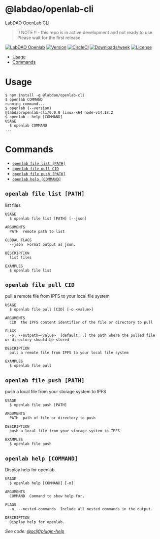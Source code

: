 @labdao/openlab-cli
=================

LabDAO OpenLab CLI

> !! NOTE !! - this repo is in active development and not ready to use. Please wait for the first release.

[![LabDAO Openlab](https://img.shields.io/badge/LabDAO-OpenLab-39bfad.svg)](https://labdao.com)
[![Version](https://img.shields.io/npm/v/labdao/openlab-cli)](https://npmjs.org/package/labdao/openlab-cli)
[![CircleCI](https://circleci.com/gh/labDAO/openlab-CLI/tree/main.svg?style=shield)](https://circleci.com/gh/labDAO/openlab-CLI/tree/main)
[![Downloads/week](https://img.shields.io/npm/dw/labdao/openlab-cli.svg)](https://npmjs.org/package/labdao/openlab-cli)
[![License](https://img.shields.io/npm/l/labdao/openlab-cli.svg)](https://github.com/labdao/openlab-cli/blob/main/package.json)

<!-- toc -->
* [Usage](#usage)
* [Commands](#commands)
<!-- tocstop -->

# Usage
<!-- usage -->
```sh-session
$ npm install -g @labdao/openlab-cli
$ openlab COMMAND
running command...
$ openlab (--version)
@labdao/openlab-cli/0.0.0 linux-x64 node-v14.18.2
$ openlab --help [COMMAND]
USAGE
  $ openlab COMMAND
...
```
<!-- usagestop -->
# Commands
<!-- commands -->
* [`openlab file list [PATH]`](#openlab-file-list-path)
* [`openlab file pull CID`](#openlab-file-pull-cid)
* [`openlab file push [PATH]`](#openlab-file-push-path)
* [`openlab help [COMMAND]`](#openlab-help-command)

## `openlab file list [PATH]`

list files

```
USAGE
  $ openlab file list [PATH] [--json]

ARGUMENTS
  PATH  remote path to list

GLOBAL FLAGS
  --json  Format output as json.

DESCRIPTION
  list files

EXAMPLES
  $ openlab file list
```

## `openlab file pull CID`

pull a remote file from IPFS to your local file system

```
USAGE
  $ openlab file pull [CID] [-o <value>]

ARGUMENTS
  CID  the IPFS content identifier of the file or directory to pull

FLAGS
  -o, --outpath=<value>  [default: .] the path where the pulled file or directory should be stored

DESCRIPTION
  pull a remote file from IPFS to your local file system

EXAMPLES
  $ openlab file pull
```

## `openlab file push [PATH]`

push a local file from your storage system to IPFS

```
USAGE
  $ openlab file push [PATH]

ARGUMENTS
  PATH  path of file or directory to push

DESCRIPTION
  push a local file from your storage system to IPFS

EXAMPLES
  $ openlab file push
```

## `openlab help [COMMAND]`

Display help for openlab.

```
USAGE
  $ openlab help [COMMAND] [-n]

ARGUMENTS
  COMMAND  Command to show help for.

FLAGS
  -n, --nested-commands  Include all nested commands in the output.

DESCRIPTION
  Display help for openlab.
```

_See code: [@oclif/plugin-help](https://github.com/oclif/plugin-help/blob/v5.1.11/src/commands/help.ts)_
<!-- commandsstop -->
